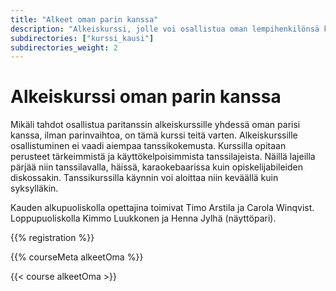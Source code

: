 ```yaml
---
title: "Alkeet oman parin kanssa"
description: "Alkeiskurssi, jolle voi osallistua oman lempihenkilönsä kanssa."
subdirectories: ["kurssi_kausi"]
subdirectories_weight: 2
---
```

# Alkeiskurssi oman parin kanssa
Mikäli tahdot osallistua paritanssin alkeiskurssille yhdessä oman parisi kanssa, ilman parinvaihtoa, on tämä kurssi teitä varten. Alkeiskurssille osallistuminen ei vaadi aiempaa tanssikokemusta. Kurssilla opitaan perusteet tärkeimmistä ja käyttökelpoisimmista tanssilajeista. Näillä lajeilla pärjää niin tanssilavalla, häissä, karaokebaarissa kuin opiskelijabileiden diskossakin. Tanssikurssilla käynnin voi aloittaa niin keväällä kuin syksylläkin. 

Kauden alkupuoliskolla opettajina toimivat Timo Arstila ja Carola Winqvist. Loppupuoliskolla Kimmo Luukkonen ja Henna Jylhä (näyttöpari).

<!-- layouts/shortcodes/registration.html -->
{{% registration %}}

{{% courseMeta alkeetOma %}}

<!-- Kurssiaikataulu ja lajit -->
{{< course alkeetOma >}}
